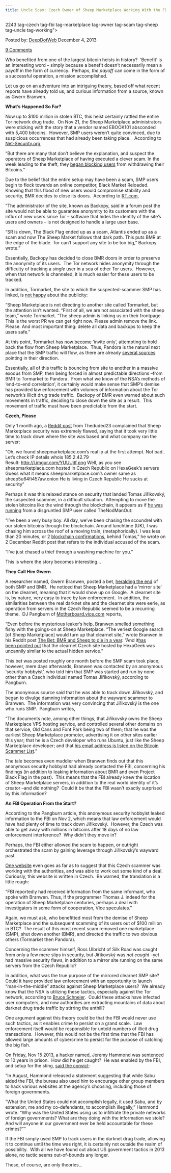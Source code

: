 ```yaml
---
title: Uncle Scam: Czech Owner of Sheep Marketplace Working With the FBI?
---
```

2243  tag-czech tag-fbi tag-marketplace tag-owner tag-scam tag-sheep tag-uncle tag-working">

<span>Posted by: <a href="https://www.deepdotweb.com/author/admin/" title="">DeepDotWeb </a></span>
<span>December 4, 2013</span>

<span><a href="https://www.deepdotweb.com/2013/12/04/uncle-scam-czech-owner-of-sheep-marketplace-working-with-the-fbi/#comments">9 Comments</a></span>


<p>Who benefited from one of the largest bitcoin heists in history?  ‘Benefit’ is an interesting word &#8211; simply because a benefit doesn’t necessarily mean a payoff in the form of currency.  Perhaps, <i>the payoff</i> can come in the form of a successful operation, a mission accomplished.</p>
<p>Let us go on an adventure into an intriguing theory, based off what recent reports have already told us, and curious information from a source, known as Gwern Branwen.</p>
<p><b>What’s Happened So Far?</b></p>
<p>Now up to $100 million in stolen BTC, this heist certainly rattled the entire Tor network drug trade.  On Nov 21, the Sheep Marketplace administrators were sticking with the story that a vendor named EBOOK101 absconded with 5,400 bitcoins.  However, SMP users weren’t quite convinced, due to suspicious occurrences that had already been taking place.   According to <a href="http://www.net-security.org/secworld.php?id=16037">Net-Security.org</a>,</p>
<p>“But there are many that don’t believe the explanation, and suspect the operators of Sheep Marketplace of having executed a clever scam. In the week leading to the theft, they <a href="http://www.sheepmarketscam.com/">began blocking users</a> from withdrawing their Bitcoins.”</p>
<p>Due to the belief that the entire setup may have been a scam, SMP users begin to flock towards an online competitor, Black Market Reloaded.  Knowing that this flood of new users would compromise stability and security, BMR decides to close its doors.  According to <a href="http://rt.com/news/sheep-marketplace-offline-theft-594/">RT.com</a>,</p>
<p>“The administrator of the site, known as Backopy, said in a forum post the site would not be able to guarantee anonymity to its customers with the influx of new users since Tor – software that hides the identity of the site’s users and owners – is not designed to handle a large user base.</p>
<p>“SR is down, The Black Flag ended up as a scam, Atlantis ended up as a scam and now The Sheep Market follows that dark path. This puts BMR at the edge of the blade. Tor can&#8217;t support any site to be too big,” Backopy wrote.”</p>
<p>Essentially, Backopy has decided to close BMR doors in order to preserve the anonymity of its users.  The Tor network hides anonymity through the difficulty of tracking a <i>single</i> user in a sea of other Tor users.  However, when that network is channeled, it is much easier for these users to be tracked.</p>
<p>In addition, Tormarket, the site to which the suspected-scammer SMP has linked, is <a href="http://www.complex.com/tech/2013/12/sheep-marketplace-shutdown-bitcoins-stolen">not happy</a> about the publicity:</p>
<p>“Sheep Marketplace is not directing to another site called Tormarket, but the attention isn&#8217;t wanted. “First of all, we are not associated with the sheep team,” wrote Tormarket. “The sheep admin is linking us on their frontpage. This is the worst PR we can get right now. Please admin remove the link. Please. And most important thing: delete all data and backups to keep the users safe.”</p>
<p>At this point, Tormarket has <a href="http://www.reddit.com/r/DarkNetMarkets/comments/1ru6ky/uncertain_future/">now become</a> ‘invite only’, attempting to hold back the flow from Sheep Marketplace.  Thus, Pandora is the natural next place that the SMP traffic will flow, as there are already <a href="http://www.sheepmarketscam.com/">several sources</a> pointing in their direction.</p>
<p>Essentially, all of this traffic is bouncing from site to another in a massive exodus from SMP, then being forced in almost predictable directions –from BMR to Tormarket to Pandora.  From what we know of the NSA’s methods of ‘end-to-end correlation’, it certainly would make sense that SMP’s demise has provided law enforcement with volumes of information about the Tor network’s illicit drug trade traffic.  Backopy of BMR even warned about such movements in traffic, deciding to close down the site as a result.  This movement of traffic must have been predictable from the start.</p>
<p><b>Czech, Please</b></p>
<p>Only 1 month ago, a <a href="http://en.reddit.com/r/SilkRoad/comments/1o9hbh/sheep_marketplace_warning/">Reddit post</a> from Theduded23 complained that Sheep Marketplace security was extremely flawed, saying that it took very little time to track down where the site was based and what company ran the server:</p>
<p>“Oh, we found sheepmarketplace.com&#8217;s real ip at the first attempt. Not bad.. Let&#8217;s check IP details whois 185.2.42.79 Result: <a href="http://i.imgur.com/YUUUjtf.png">http://i.imgur.com/YUUUjtf.png</a> Well, as you see sheepmarketplace.com hosted in Czech Republic on HexaGeek&#8217;s servers Guess what it means sheepmarketplace.com&#8217;s owner same as sheep5u64fi457aw.onion He is living in Czech Republic He sucks at security”</p>
<p>Perhaps it was this relaxed stance on security that landed Tomas Jiřikovský, the suspected scammer, in a difficult situation.  Attempting to move the stolen bitcoins like the wind through the blockchain, it appears as if <a href="http://news.techworld.com/security/3492037/death-threats-fly-as-100-million-of-bitcoins-disappear-from-sheep-marketplace/">he was running</a> from a disgruntled SMP user called TheNodManOut:</p>
<p>“I&#8217;ve been a very busy boy. All day, we&#8217;ve been chasing the scoundrel with our stolen bitcoins through the blockchain. Around lunchtime (UK), I was chasing him across the roof of a moving train, (metaphorically). I was less than 20 minutes, or 2 <a href="https://blockchain.info/">blockchain confirmations</a>, behind Tomas,&#8221; he wrote on 2 December Reddit post that refers to the individual accused of the scam.</p>
<p>“I&#8217;ve just chased a thief through a washing machine for you.”</p>
<p>This is where the story becomes interesting…</p>
<p><b>They Call Him Gwern</b></p>
<p>A researcher named, Gwern Branwen, posted a bet, <a href="http://en.reddit.com/r/SilkRoad/comments/1pko9y/the_bet_bmr_and_sheep_to_die_in_a_year/">heralding the end</a> of both SMP and BMR.  He noticed that Sheep Marketplace had a ‘mirror site’ on the clearnet, meaning that it would show up on Google.  A clearnet site is, by nature, very easy to trace by law enforcement.  In addition, the similarities between the real darknet site and the clearnet site were eerie, as operation from servers in the Czech Republic seemed to be a recurring theme.  DJ Pangburn of <a href="http://motherboard.vice.com/blog/did-one-of-the-silk-roads-successors-just-commit-the-perfect-bitcoin-scam">Motherboard.vice.com</a> reports,</p>
<p>“Even before the mysterious leaker’s help, Branwen smelled something fishy with the goings-on at Sheep Marketplace. “The veriest Google search [of Sheep Marketplace] would turn up that clearnet site,” wrote Branwen in his Reddit post <a href="http://en.reddit.com/r/SilkRoad/comments/1pko9y/the_bet_bmr_and_sheep_to_die_in_a_year/">The Bet: BMR and Sheep to die in a year</a>. “And it<a href="http://www.reddit.com/r/SheepMarketplace/comments/1nsmzx/a_friendly_warning_sheepmarketplacecoms_owner/">has been</a><a href="https://pay.reddit.com/r/SheepMarketplace/comments/1o6wqq/everyones_opinion_on_smp_as_of_yet/ccplp3e"> pointed out</a> that the clearnet Czech site hosted by HexaGeek was uncannily similar to the actual hidden service.”</p>
<p>This bet was posted roughly one month before the SMP scam took place; however, mere days afterwards, Branwen was contacted by an anonymous ‘security hobbyist’, who told him that SMP was started and run by none other than a Czech individual named Tomas Jiřikovský, according to Pangburn.</p>
<p>The anonymous source said that he was able to track down Jiřikovský, and began to divulge damning information about the wayward scammer to Branwen.  The information was very convincing that Jiřikovský is the one who runs SMP.  Pangburn writes,</p>
<p>“The documents note, among other things, that Jiřikovský owns the Sheep Marketplace VPS hosting service, and controlled several other domains on that service, Old Cans and Font Park being two of them; that he was the earliest Sheep Marketplace promoter, advertising it on other sites earlier this year; that he is a Czech developer who runs Ubuntu, just like the Sheep Marketplace developer; and that <a href="http://bcchanger.com/hall_of_shame.php">his email address is listed on the Bitcoin Scammer List</a>.”</p>
<p>The tale becomes even muddier when Branwen finds out that this anonymous security hobbyist had already contacted the FBI, concerning his findings (in addition to leaking information about BMR and even Project Black Flag in the past).  This means that the FBI already knew the location of Sheep Marketplace servers, in addition to the real world identity of it’s creator –and did nothing?  Could it be that the FBI wasn’t exactly surprised by this information?</p>
<p><b>An FBI Operation From the Start?</b></p>
<p>According to the Pangburn article, this anonymous security hobbyist leaked information to the FBI on Nov 2, which means that law enforcement would have had plenty of time to track down Jiřikovský.  However, the Czech was able to get away with millions in bitcoins after 18 days of no law enforcement interference?  Why didn’t they move in?</p>
<p>Perhaps, the FBI either allowed the scam to happen, or outright orchestrated the scam by gaining leverage through Jiřikovský’s wayward past.</p>
<p><a href="http://technet.idnes.cz/bitcoin-sheep-marketplace-kradez-d4q-/sw_internet.aspx?c=A131202_194657_sw_internet_pka">One website</a> even goes as far as to suggest that this Czech scammer was working with the authorities, and was able to work out some kind of a deal.  Curiously, this website is written in Czech.  Be warned, the translation is a little rough:</p>
<p>“FBI reportedly had received information from the same informant, who spoke with Branwen. Thus, if the programmer Thomas J. indeed for the operation of Sheep Marketplace centuries, perhaps a deal with investigators in some form of cooperation, Vice speculates.”</p>
<p>Again, we must ask, who benefitted most from the demise of Sheep Marketplace and the subsequent scamming of its users out of $100 million in BTC?  The result of this most recent scam removed one marketplace (SMP), shut down another (BMR), and directed the traffic to two obvious others (Tormarket then Pandora).</p>
<p>Concerning the scammer himself, Ross Ulbricht of Silk Road was caught from only a few mere slips in security, but Jiřikovský was <i>not caught</i> –yet had massive security flaws, in addition to a mirror site running on the same servers from the Czech Republic?</p>
<p>In addition, what was the true purpose of the mirrored clearnet SMP site?  Could it have provided law enforcement with an opportunity to launch “man-in-the-middle” attacks against Sheep Marketplace users?  We already know that the NSA is utilizing these tactics, especially against the Tor network, according to <a href="https://www.schneier.com/blog/archives/2013/09/new_nsa_leak_sh.html">Bruce Schneier</a>.  Could these attacks have infected user computers, and now authorities are extracting mountains of data about darknet drug trade traffic by stirring the anthill?</p>
<p>One argument against this theory could be that the FBI would never use such tactics, as it enables crime to persist on a grand scale.  Law enforcement itself would be responsible for untold numbers of illicit drug transactions.  However, this would not be the first time that the FBI has allowed large amounts of cybercrime to persist for the purpose of catching the big fish.</p>
<p>On Friday, Nov 15 2013, a hacker named, Jeremy Hammond was sentenced to 10 years in prison.  How did he get caught?  He was enabled by the FBI, and setup for the sting, <a href="http://rt.com/usa/jeremy-hammond-sentence-nyc-785/">said the convict</a>:</p>
<p>“In August, Hammond released a statement suggesting that while Sabu aided the FBI, the bureau also used him to encourage other group members to hack various websites at the agency’s choosing, including those of foreign governments.</p>
<p>“What the United States could not accomplish legally, it used Sabu, and by extension, me and my co-defendants, to accomplish illegally,” Hammond wrote. “Why was the United States using us to infiltrate the private networks of foreign governments? What are they doing with the information we stole? And will anyone in our government ever be held accountable for these crimes?””</p>
<p>If the FBI simply used SMP to track users in the darknet drug trade, allowing it to continue until the time was right, it is certainly not outside the realm of possibility.  With all we have found out about US government tactics in 2013 alone, no tactic seems out-of-bounds any longer.</p>
<p>These, of course, are only theories…</p>
</div>
<span style="display:none"><a href="https://www.deepdotweb.com/tag/czech/" rel="tag">czech</a> <a href="https://www.deepdotweb.com/tag/fbi/" rel="tag">fbi</a> <a href="https://www.deepdotweb.com/tag/marketplace/" rel="tag">marketplace</a> <a href="https://www.deepdotweb.com/tag/owner/" rel="tag">owner</a> <a href="https://www.deepdotweb.com/tag/scam/" rel="tag">scam</a> <a href="https://www.deepdotweb.com/tag/sheep/" rel="tag">sheep</a> <a href="https://www.deepdotweb.com/tag/uncle/" rel="tag">uncle</a> <a href="https://www.deepdotweb.com/tag/working/" rel="tag">working</a>

Updated: 2013-12-04